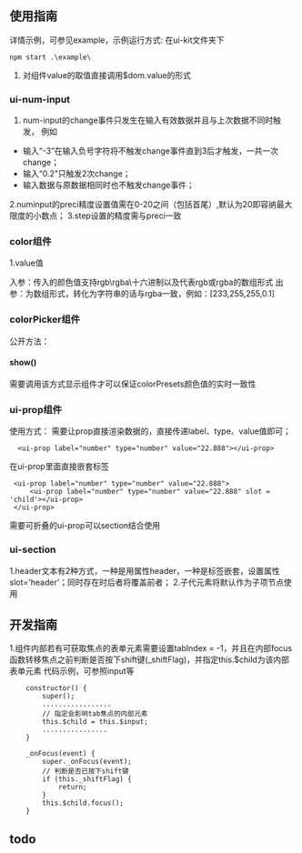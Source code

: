 ## 使用指南

详情示例，可参见example，示例运行方式: 在ui-kit文件夹下
```
npm start .\example\
```

1. 对组件value的取值直接调用$dom.value的形式
### ui-num-input
1. num-input的change事件只发生在输入有效数据并且与上次数据不同时触发，
例如
- 输入“-3”在输入负号字符将不触发change事件直到3后才触发，一共一次change；
- 输入“0.2”只触发2次change；
- 输入数据与原数据相同时也不触发change事件；

2.numinput的preci精度设置值需在0-20之间（包括首尾）,默认为20即容纳最大限度的小数点；
3.step设置的精度需与preci一致
### color组件
1.value值

入参：传入的颜色值支持rgb\rgba\十六进制以及代表rgb或rgba的数组形式
出参：为数组形式，转化为字符串的话与rgba一致，例如：[233,255,255,0.1]

### colorPicker组件

公开方法：
#### show()
需要调用该方式显示组件才可以保证colorPresets颜色值的实时一致性

### ui-prop组件
使用方式：
需要让prop直接渲染数据的，直接传递label、type、value值即可；
```
  <ui-prop label="number" type="number" value="22.888"></ui-prop>
```
在ui-prop里面直接嵌套标签

```
 <ui-prop label="number" type="number" value="22.888">
     <ui-prop label="number" type="number" value="22.888" slot = 'child'></ui-prop>
 </ui-prop>
```
需要可折叠的ui-prop可以section结合使用
### ui-section
1.header文本有2种方式，一种是用属性header，一种是标签嵌套，设置属性slot='header'；同时存在时后者将覆盖前者；
2.子代元素将默认作为子项节点使用

## 开发指南


1.组件内部若有可获取焦点的表单元素需要设置tabIndex = -1，并且在内部focus函数转移焦点之前判断是否按下shift键(_shiftFlag)，并指定this.$child为该内部表单元素
代码示例，可参照input等

```
    constructor() {
        super();
        .................
        // 指定会影响tab焦点的内部元素
        this.$child = this.$input;
        ................
    }

    _onFocus(event) {
        super._onFocus(event);
        // 判断是否已按下shift键
        if (this._shiftFlag) {
            return;
        }
        this.$child.focus();
    }
```

## todo